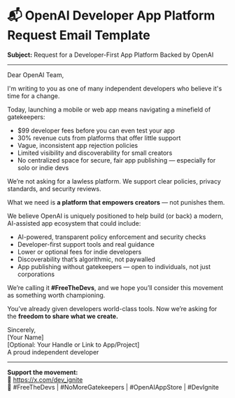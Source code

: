 # 📬 OpenAI Developer App Platform Request Email Template

**Subject:** Request for a Developer-First App Platform Backed by OpenAI

---

Dear OpenAI Team,

I'm writing to you as one of many independent developers who believe it's time for a change.

Today, launching a mobile or web app means navigating a minefield of gatekeepers:
- $99 developer fees before you can even test your app
- 30% revenue cuts from platforms that offer little support
- Vague, inconsistent app rejection policies
- Limited visibility and discoverability for small creators
- No centralized space for secure, fair app publishing — especially for solo or indie devs

We’re not asking for a lawless platform. We support clear policies, privacy standards, and security reviews.

What we need is **a platform that empowers creators** — not punishes them.

We believe OpenAI is uniquely positioned to help build (or back) a modern, AI-assisted app ecosystem that could include:
- AI-powered, transparent policy enforcement and security checks
- Developer-first support tools and real guidance
- Lower or optional fees for indie developers
- Discoverability that’s algorithmic, not paywalled
- App publishing without gatekeepers — open to individuals, not just corporations

We’re calling it **#FreeTheDevs**, and we hope you’ll consider this movement as something worth championing.

You’ve already given developers world-class tools. Now we’re asking for the **freedom to share what we create.**

Sincerely,  
[Your Name]  
[Optional: Your Handle or Link to App/Project]  
A proud independent developer

---

**Support the movement:**  
🧠 https://x.com/dev_ignite  
🔖 #FreeTheDevs | #NoMoreGatekeepers | #OpenAIAppStore | #DevIgnite
